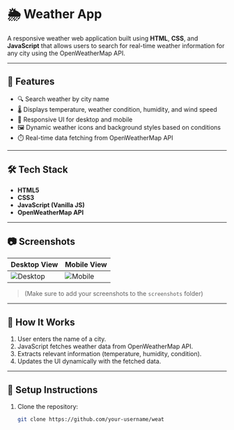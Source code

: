 # 🌦️ Weather App

A responsive weather web application built using **HTML**, **CSS**, and **JavaScript** that allows users to search for real-time weather information for any city using the OpenWeatherMap API.

---

## 🚀 Features

- 🔍 Search weather by city name
- 🌡️ Displays temperature, weather condition, humidity, and wind speed
- 📍 Responsive UI for desktop and mobile
- 🖼️ Dynamic weather icons and background styles based on conditions
- ⏱️ Real-time data fetching from OpenWeatherMap API

---

## 🛠️ Tech Stack

- **HTML5**
- **CSS3**
- **JavaScript (Vanilla JS)**
- **OpenWeatherMap API**

---

## 📷 Screenshots

| Desktop View                        | Mobile View                         |
|-------------------------------------|--------------------------------------|
| ![Desktop](screenshots/desktop.png) | ![Mobile](screenshots/mobile.png)    |

> (Make sure to add your screenshots to the `screenshots` folder)

---

## 🧩 How It Works

1. User enters the name of a city.
2. JavaScript fetches weather data from OpenWeatherMap API.
3. Extracts relevant information (temperature, humidity, condition).
4. Updates the UI dynamically with the fetched data.

---

## 🧪 Setup Instructions

1. Clone the repository:
   ```bash
   git clone https://github.com/your-username/weat
